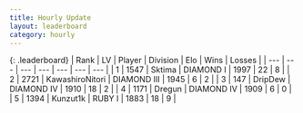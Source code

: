 ```yaml
---
title: Hourly Update
layout: leaderboard
category: hourly
---
```


{: .leaderboard}
| Rank | LV | Player | Division | Elo | Wins | Losses |
| --- | --- | --- | --- | --- | --- | --- |
| <span data-change="0">1</span> | 1547 | <span title="ID: 353063">Sktima</span> | DIAMOND I | <span data-change="0">1997</span> | <span data-change="0">22</span> | <span data-change="0">8</span> |
| <span data-change="0">2</span> | 2721 | <span title="ID: 164871">KawashiroNitori</span> | DIAMOND III | <span data-change="7">1945</span> | <span data-change="1">6</span> | <span data-change="0">2</span> |
| <span data-change="0">3</span> | 147 | <span title="ID: 649454">DripDew</span> | DIAMOND IV | <span data-change="0">1910</span> | <span data-change="0">18</span> | <span data-change="0">2</span> |
| <span data-change="0">4</span> | 1171 | <span title="ID: 337810">Dregun</span> | DIAMOND IV | <span data-change="0">1909</span> | <span data-change="0">6</span> | <span data-change="0">0</span> |
| <span data-change="0">5</span> | 1394 | <span title="ID: 392407">Kunzut1k</span> | RUBY I | <span data-change="0">1883</span> | <span data-change="0">18</span> | <span data-change="0">9</span> |